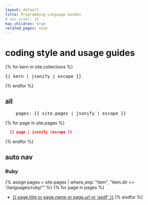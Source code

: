 ```yaml
---
layout: default
title: Programming Language Guides
# nav_order: 15
has_children: true
related_pages: none
---
```


# coding style and usage guides


{% for kern in site.collections %}
  <pre>{{ kern | jsonify | escape }}</pre>
{% endfor %}

## all

<pre>
    pages: {{ site.pages | jsonify | escape }}
</pre>


{% for page in site.pages %}
```json
  {{ page | jsonify |escape }}
```
{% endfor %}


## auto nav

### Ruby

{% assign pages = site.pages | where_exp: "item", "item.dir == '/languages/ruby/'" %}
{% for page in pages %}
- [{{ page.title or page.name or page.url or 'asdf' }}]({{page.url}})
{% endfor %}
